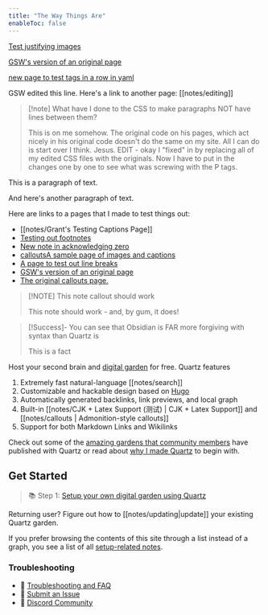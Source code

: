 ```yaml
---
title: "The Way Things Are"
enableToc: false
---
```

[Test justifying images](notes/Test%20justifying%20images.md)

[GSW's version of an original page](notes/GSW's%20version%20of%20an%20original%20page.md)

[new page to test tags in a row in yaml](notes/new%20page%20to%20test%20tags%20in%20a%20row%20in%20yaml.md)

GSW edited this line.
Here's a link to another page: [[notes/editing]]

> [!note] What have I done to the CSS to make paragraphs NOT have lines between them? 
> 
> This is on me somehow. The original code on his pages, which act nicely in his original code doesn't do the same on my site. All I can do is start over I think. Jesus. EDIT - okay I "fixed" in by replacing all of my edited CSS files with the originals. Now I have to put in the changes one by one to see what was screwing with the P tags.

This is a paragraph of text.

And here's another paragraph of text.

Here are links to a pages that I made to test things out:
- [[notes/Grant's Testing Captions Page]]
- [Testing out footnotes](notes/Testing%20out%20footnotes.md)
- [New note in acknowledging zero](notes/Acknowledging%20Zero/New%20note%20in%20acknowledging%20zero.md)
- [callouts](notes/callouts.md)[A sample page of images and captions](notes/A%20sample%20page%20of%20images%20and%20captions.md)
- [A page to test out line breaks](notes/A%20page%20to%20test%20out%20line%20breaks.md)
- [GSW's version of an original page](notes/GSW's%20version%20of%20an%20original%20page.md)
- [The original callouts page.](notes/callouts.md)

> [!NOTE] This note callout should work
>
> This note should work - and, by gum, it does!


> [!Success]- You can see that Obsidian is FAR more forgiving with syntax than Quartz is
>
> This is a fact



Host your second brain and [digital garden](https://jzhao.xyz/posts/networked-thought) for free. Quartz features

1. Extremely fast natural-language [[notes/search]]
2. Customizable and hackable design based on [Hugo](https://gohugo.io/)
3. Automatically generated backlinks, link previews, and local graph
4. Built-in [[notes/CJK + Latex Support (测试) | CJK + Latex Support]] and [[notes/callouts | Admonition-style callouts]]
5. Support for both Markdown Links and Wikilinks

Check out some of the [amazing gardens that community members](notes/showcase.md) have published with Quartz or read about [why I made Quartz](notes/philosophy.md) to begin with.

## Get Started
> 📚 Step 1: [Setup your own digital garden using Quartz](notes/setup.md)

Returning user? Figure out how to [[notes/updating|update]] your existing Quartz garden.

If you prefer browsing the contents of this site through a list instead of a graph, you see a list of all [setup-related notes](/tags/setup).

### Troubleshooting
- 🚧 [Troubleshooting and FAQ](notes/troubleshooting.md)
- 🐛 [Submit an Issue](https://github.com/jackyzha0/quartz/issues)
- 👀 [Discord Community](https://discord.gg/cRFFHYye7t)

